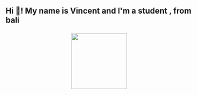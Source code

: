 <h2 align="left">Hi 👋! My name is Vincent and I'm a student , from bali</h2>

###

<div align="center">
  <img height="150" src="https://media1.tenor.com/m/6cB00Fl1QXYAAAAd/gojo-satoru-gojo.gif"  />
</div>

###

